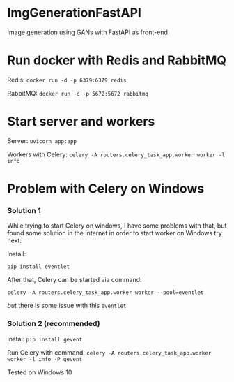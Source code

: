 # ImgGenerationFastAPI
Image generation using GANs with FastAPI as front-end

# Run docker with Redis and RabbitMQ
Redis:
`docker run -d -p 6379:6379 redis`

RabbitMQ:
`docker run -d -p 5672:5672 rabbitmq`

# Start server and workers
Server:
`uvicorn app:app`

Workers with Celery:
`celery -A routers.celery_task_app.worker worker -l info`

# Problem with Celery on Windows
### Solution 1
While trying to start Celery on windows, I have some problems with that,
but found some solution in the Internet
in order to start worker on Windows try next:

Install:

`pip install eventlet`

After that, Celery can be started via command:

`celery -A routers.celery_task_app.worker worker --pool=eventlet`

*but* there is some issue with this `eventlet`

### Solution 2 (recommended)

Instal:
`pip install gevent`

Run Celery with command: `celery -A routers.celery_task_app.worker worker -l info -P gevent`


Tested on Windows 10